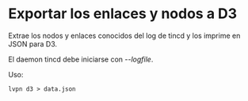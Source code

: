 # Exportar los enlaces y nodos a D3

Extrae los nodos y enlaces conocidos del log de tincd y los imprime en JSON
para D3.

El daemon tincd debe iniciarse con *--logfile*.

Uso:

    lvpn d3 > data.json
